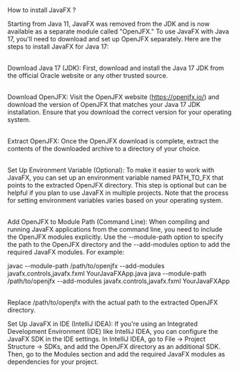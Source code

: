 <br>How to install JavaFX ?

Starting from Java 11, JavaFX was removed from the JDK and is now available as a separate module called "OpenJFX." To use JavaFX with Java 17, you'll need to download and set up OpenJFX separately.
Here are the steps to install JavaFX for Java 17:

<br>Download Java 17 (JDK): First, download and install the Java 17 JDK from the official Oracle website or any other trusted source.

<br>Download OpenJFX: Visit the OpenJFX website (https://openjfx.io/) and download the version of OpenJFX that matches your Java 17 JDK installation.
Ensure that you download the correct version for your operating system.

<br>Extract OpenJFX: Once the OpenJFX download is complete, extract the contents of the downloaded archive to a directory of your choice.

<br>Set Up Environment Variable (Optional): To make it easier to work with JavaFX, you can set up an environment variable named PATH_TO_FX that points to the extracted OpenJFX directory. 
This step is optional but can be helpful if you plan to use JavaFX in multiple projects. Note that the process for setting environment variables varies based on your operating system.

<br>Add OpenJFX to Module Path (Command Line): When compiling and running JavaFX applications from the command line, you need to include the OpenJFX modules explicitly. 
Use the --module-path option to specify the path to the OpenJFX directory and the --add-modules option to add the required JavaFX modules. For example:

javac --module-path /path/to/openjfx --add-modules javafx.controls,javafx.fxml YourJavaFXApp.java
java --module-path /path/to/openjfx --add-modules javafx.controls,javafx.fxml YourJavaFXApp

<br> Replace /path/to/openjfx with the actual path to the extracted OpenJFX directory.

Set Up JavaFX in IDE (IntelliJ IDEA): If you're using an Integrated Development Environment (IDE) like IntelliJ IDEA, you can configure the JavaFX SDK in the IDE settings. In IntelliJ IDEA, go to File -> Project Structure -> SDKs, and add the OpenJFX directory as an additional SDK.
Then, go to the Modules section and add the required JavaFX modules as dependencies for your project.

